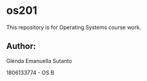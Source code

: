 # os201

This repository is for Operating Systems course work.


## Author:

Glenda Emanuella Sutanto

1806133774 - OS B
